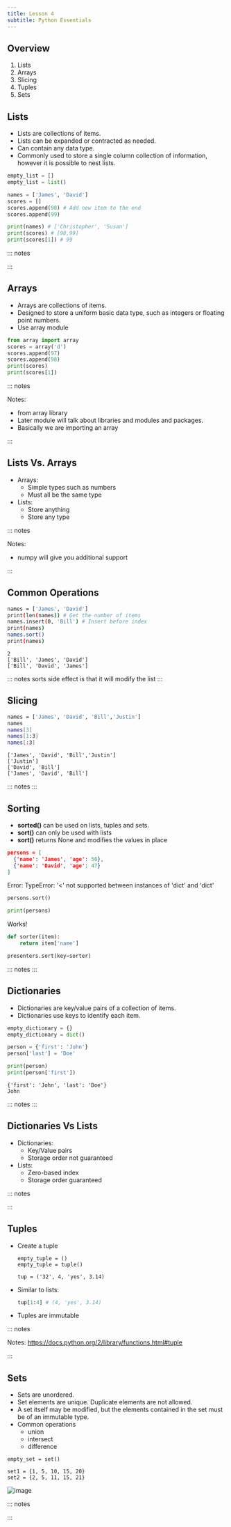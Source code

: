 ```yaml
---
title: Lesson 4
subtitle: Python Essentials
---
```


## Overview

1. Lists
1. Arrays
1. Slicing
1. Tuples
1. Sets

## Lists

- Lists are collections of items.
- Lists can be expanded or contracted as needed.
- Can contain any data type.
- Commonly used to store a single column collection of information, however it is possible to nest lists.

```python
empty_list = []
empty_list = list()

names = ['James', 'David']
scores = []
scores.append(98) # Add new item to the end
scores.append(99)

print(names) # ['Christopher', 'Susan']
print(scores) # [98,99]
print(scores[1]) # 99
```

::: notes

:::

## Arrays

* Arrays are collections of items.
* Designed to store a uniform basic data type, such as integers or floating point numbers.
* Use array module

```python
from array import array
scores = array('d')
scores.append(97)
scores.append(98)
print(scores)
print(scores[1])

```

::: notes

Notes:
- from array library
- Later module will talk about libraries and modules and packages.
- Basically we are importing an array

:::

## Lists Vs. Arrays

* Arrays:
  * Simple types such as numbers
  * Must all be the same type
* Lists:
  * Store anything
  * Store any type

::: notes

Notes:
- numpy will give you additional support

:::

## Common Operations

```bash
names = ['James', 'David']
print(len(names)) # Get the number of items
names.insert(0, 'Bill') # Insert before index
print(names)
names.sort()
print(names)
```

```
2
['Bill', 'James', 'David']
['Bill', 'David', 'James']
```

::: notes
sorts side effect is that it will modify the list
:::

## Slicing

```bash
names = ['James', 'David', 'Bill','Justin']
names
names[3]
names[1:3]
names[:3]
```

```
['James', 'David', 'Bill','Justin']
['Justin']
['David', 'Bill']
['James', 'David', 'Bill']
```

::: notes
:::

## Sorting

- **sorted()** can be used on lists, tuples and sets.
- **sort()** can only be used with lists
- **sort()** returns None and modifies the values in place

```json
persons = [
  {'name': 'James', 'age': 50},
  {'name': 'David', 'age': 47}
]
```
Error: TypeError: '<' not supported between instances of 'dict' and 'dict' 

```python
persons.sort()

print(persons)
```

Works!

```python
def sorter(item):
    return item['name']

presenters.sort(key=sorter)
```

::: notes
:::

## Dictionaries

- Dictionaries are key/value pairs of a collection of items.
- Dictionaries use keys to identify each item.

```python
empty_dictionary = {}
empty_dictionary = dict()

person = {'first': 'John'}
person['last'] = 'Doe'

print(person)
print(person['first'])
```

```
{'first': 'John', 'last': 'Doe'}
John
```

::: notes
:::

## Dictionaries Vs Lists 

* Dictionaries:
  * Key/Value pairs
  * Storage order not guaranteed
* Lists:
  * Zero-based index
  * Storage order guaranteed

::: notes

:::

## Tuples

- Create a tuple
  ```pyhon
  empty_tuple = ()
  empty_tuple = tuple()
  
  tup = ('32', 4, 'yes', 3.14)
  ```
- Similar to lists:
  ```python
  tup[1:4] # (4, 'yes', 3.14)
  ```
- Tuples are immutable

::: notes

Notes:
https://docs.python.org/2/library/functions.html#tuple

:::

## Sets

- Sets are unordered.
- Set elements are unique. Duplicate elements are not allowed.
- A set itself may be modified, but the elements contained in the set must be of an immutable type.
- Common operations
  - union
  - intersect
  - difference

```pyhon
empty_set = set()

set1 = {1, 5, 10, 15, 20}
set2 = {2, 5, 11, 15, 21}
```

![image](../media/sets.png)


::: notes

:::


